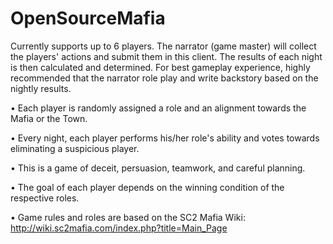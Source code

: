 OpenSourceMafia
===============
Currently supports up to 6 players. The narrator (game master) will collect the players' actions and submit them in this client. The results of each night is then calculated and determined. For best gameplay experience, highly recommended that the narrator role play and write backstory based on the nightly results.

• Each player is randomly assigned a role and an alignment towards the Mafia or the Town.

• Every night, each player performs his/her role's ability and votes towards eliminating a suspicious player.

• This is a game of deceit, persuasion, teamwork, and careful planning.

• The goal of each player depends on the winning condition of the respective roles.

• Game rules and roles are based on the SC2 Mafia Wiki: http://wiki.sc2mafia.com/index.php?title=Main_Page
